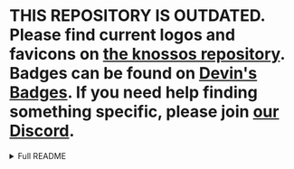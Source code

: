 # THIS REPOSITORY IS OUTDATED. Please find current logos and favicons on [the knossos repository](https://github.com/modrinth/knossos). Badges can be found on [Devin's Badges](https://intergrav.github.io/devins-badges-docs/badges/). If you need help finding something specific, please join [our Discord](https://discord.modrinth.com).

<details>
<summary>Full README</summary>

# <img height="32px" src="./Branding/Mark/mark-light.svg" /> Art

This repository contains icons and branding designed and used by Modrinth.

> Modrinth does not currently have official brand guidelines, but you are encouraged to use [Modrinth logos](./Branding/) in your project where applicable (e.g. as [a badge](./Branding/Badge/) in your README or when listing mod hosting platforms).

## Ready-to-use files

Both light and dark variants of the Modrinth logo are provided. "Light" and "dark" refer to the background color the logo will be placed on.

* [Branding](/Branding/)
  - [Mark](/Branding/Mark/) → Icon<br><img height="32px" src="./Branding/Mark/mark-light.svg" /> &nbsp; <img height="32px" src="./Branding/Mark/mark-dark.svg" /><br>
  - [Word](/Branding/Word/) → Text<br><img height="32px" src="./Branding/Word/word-light.svg" /> &nbsp; <img height="32px" src="./Branding/Word/word-dark.svg" /><br>
  - [Wordmark](/Branding/Wordmark/) → Icon and text<br><img height="32px" src="./Branding/Wordmark/wordmark-light.svg" /> &nbsp; <img height="32px" src="./Branding/Wordmark/wordmark-dark.svg" /><br>
  - [Badge](Branding/Badge/) → README badge<br><img src="./Branding/Badge/badge-light.svg" /> &nbsp; <img src="./Branding/Badge/badge-dark.svg" /><br>
  - [Favicon](Branding/Favicon/) → Favicons ([`snippet.html`](Branding/Favicon/snippet.html) contains the required HTML head tags)
* [Icons](/Icons/)
  - ... includes many icons representing categories, loaders, etc. Prefer [using the API](https://docs.modrinth.com/api-spec/#tag/tags) to get the most up-to-date icons

## Design sources
> Modrinth uses [Affinity Designer <img height="16px" src="https://cdn.serif.com/affinity/img/global/logos/affinity-designer-icon-090520190839.svg" />](https://affinity.serif.com/en-us/designer/) to create vector graphics.

* [Branding](/Branding/Branding.afdesign) → Contains all logos for the Modrinth brand
* [Icons](/Icons/Icons.afdesign) → Custom icons used for search filters

## Licensing

Put simply, [icons](./Icons/) are licensed under *CC-BY-SA-4.0*, and [branding](./Branding/) is *All rights reserved*. Refer to each subdirectory's `LICENSE.txt` for the appropriate license.

<img alt="Creative Commons License" src="https://i.creativecommons.org/l/by-sa/4.0/88x31.png" /></a>

## Contributing

Follow the [contributing guide](./CONTRIBUTING.md) to get started. Before modifying existing art, you may want to talk over proposed changes in Modrinth's Discord.

</details>
